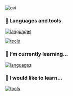  

<img src="https://github-readme-stats.vercel.app/api/top-langs?username=luucas7&show_icons=true&locale=en&layout=compact&theme=chartreuse-dark" alt="ovi" />



### 🔧 Languages and tools 

[![languages](https://skillicons.dev/icons?i=python,react,java,php,bash,ts,js,html,css,sass)](https://skillicons.dev)

[![tools](https://skillicons.dev/icons?i=vscode,mysql,github,vite,nodejs,mongo,mui,figma,eclipse,express,maven,debian,androidstudio,bootstrap,docker,nginx,postman)](https://skillicons.dev)

### 🌱 I’m currently learning...

[![languages](https://skillicons.dev/icons?i=rust,ts)](https://skillicons.dev)


### 🔭 I would like to learn...

[![tools](https://skillicons.dev/icons?i=azure,unity,flask,firebase,githubactions,redis,tailwind,dotnet,go)](https://skillicons.dev)

<!--
**Luucas7/Luucas7** is a ✨ _special_ ✨ repository because its `README.md` (this file) appears on your GitHub profile.

Here are some ideas to get you started:

- 🔭 I’m currently working on ...
- 🌱 I’m currently learning ...
- 👯 I’m looking to collaborate on ...
- 🤔 I’m looking for help with ...
- 💬 Ask me about ...
- 📫 How to reach me: ...
- 😄 Pronouns: ...
- ⚡ Fun fact: ...
-->
